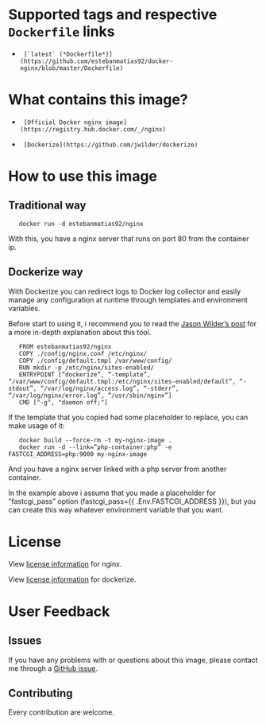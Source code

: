 # Supported tags and respective `Dockerfile` links

-      [`latest` (*Dockerfile*)](https://github.com/estebanmatias92/docker-nginx/blob/master/Dockerfile)

# What contains this image?

-      [Official Docker nginx image](https://registry.hub.docker.com/_/nginx)
-      [Dockerize](https://github.com/jwilder/dockerize)

# How to use this image

## Traditional way

       docker run -d estebanmatias92/nginx

With this, you have a nginx server that runs on port 80 from the container ip.

## Dockerize way

With Dockerize you can redirect logs to Docker log collector and  easily manage any configuration at runtime through templates and environment variables.

Before start to using it, i recommend you to read the [Jason Wilder’s post](http://jasonwilder.com/blog/2014/10/13/a-simple-way-to-dockerize-applications) for a more in-depth explanation about this tool.

       FROM estebanmatias92/nginx
       COPY ./config/nginx.conf /etc/nginx/
       COPY ./config/default.tmpl /var/www/config/
       RUN mkdir -p /etc/nginx/sites-enabled/
       ENTRYPOINT [“dockerize”, “-template”, “/var/www/config/default.tmpl:/etc/nginx/sites-enabled/default”, “-stdout”, “/var/log/nginx/access.log”, “-stderr”, “/var/log/nginx/error.log”, “/usr/sbin/nginx”]
       CMD ["-g", "daemon off;"]

If the template that you copied had some placeholder to replace, you can make usage of it:

       docker build --force-rm -t my-nginx-image .
       docker run -d --link=”php-container:php” -e FASTCGI_ADDRESS=php:9000 my-nginx-image

And you have a nginx server linked with a php server from another container.

In the example above i assume that you made a placeholder for “fastcgi_pass” option (fastcgi_pass={{ .Env.FASTCGI_ADDRESS }}), but you can create this way whatever environment variable that you want.

# License

View [license information](https://github.com/nginx/nginx/blob/master/LICENSE) for nginx.

View [license information](https://github.com/jwilder/dockerize#license) for dockerize.

# User Feedback

## Issues

If you have any problems with or questions about this image, please contact me through a [GitHub issue](https://github.com/estebanmatias92/docker-hhvm/issues).

## Contributing

Every contribution are welcome.
